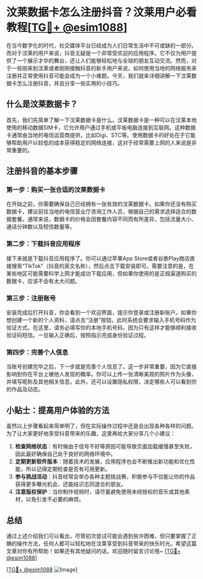 # 汶莱数据卡怎么注册抖音？汶莱用户必看教程[[TG💪+ @esim1088](https://t.me/s/esim1088)]

在当今数字化的时代，社交媒体平台已经成为人们日常生活中不可或缺的一部分。而对于汶莱的用户来说，抖音无疑是一个非常受欢迎的应用程序。它不仅为用户提供了一个展示才华的舞台，还让人们能够轻松地与全球的朋友互动交流。然而，对于一些刚来到汶莱或者刚刚接触抖音的新手用户来说，如何使用当地的网络服务来注册并正常使用抖音可能会成为一个小难题。今天，我们就来详细讲解一下汶莱数据卡怎么注册抖音，并且分享一些实用的小技巧。

## 什么是汶莱数据卡？

首先，我们先简单了解一下汶莱数据卡是什么。汶莱数据卡是一种可以在汶莱本地使用的移动数据SIM卡，它允许用户通过手机或平板电脑连接到互联网。这种数据卡通常由当地的电信运营商提供，比如Digi、STC等。使用数据卡的好处在于它能够帮助用户以较低的成本获得稳定的网络连接，这对于经常需要上网的人来说是非常重要的。

## 注册抖音的基本步骤

### 第一步：购买一张合适的汶莱数据卡

在开始之前，你需要确保自己已经拥有一张有效的汶莱数据卡。如果你还没有购买数据卡，建议前往当地的电信营业厅咨询工作人员，根据自己的需求选择适合的数据套餐。通常来说，数据卡的价格会因套餐内容不同而有所差异，包括流量大小、通话分钟数以及短信数量等。

### 第二步：下载抖音应用程序

接下来就是下载抖音应用程序了。你可以通过苹果App Store或者谷歌Play商店直接搜索“TikTok”（抖音的英文名称），然后点击下载安装即可。需要注意的是，在某些地区可能需要科学上网才能成功下载应用，但如果你使用的是正规渠道购买的数据卡，应该不会有太大问题。

### 第三步：注册账号

安装完成后打开抖音，你会看到一个欢迎界面，提示你登录或注册新账户。如果你想创建一个新的个人资料，请点击“注册”按钮。此时系统会要求输入手机号码作为验证方式。在这里，请务必填写你的本地手机号码，因为只有这样才能够顺利接收验证码短信。一旦输入正确后，按照指示完成身份验证过程。

### 第四步：完善个人信息

当账号创建完毕之后，下一步就是完善个人信息了。这一步非常重要，因为它直接影响到你在平台上被他人发现的概率。你可以上传一张清晰美观的照片作为头像，并填写昵称及其他相关信息。此外，还可以设置隐私权限，决定哪些人可以看到你的作品及动态。

## 小贴士：提高用户体验的方法

虽然以上步骤看起来简单明了，但在实际操作过程中还是会出现各种各样的问题。为了让大家更好地享受抖音带来的乐趣，这里再给大家分享几个小建议：

1. **检查网络状态**：有时候由于信号不好等原因可能导致页面加载缓慢甚至失败，因此最好确保自己处于良好的网络环境中。
2. **定期更新软件版本**：随着技术的发展，应用程序也会不断推出新功能和优化性能，所以记得定期检查是否有可用更新。
3. **参与挑战活动**：抖音经常会举办各种主题挑战赛，积极参与不仅能让你的作品获得更多曝光机会，还能结识志同道合的朋友。
4. **注意版权保护**：当你制作视频时，请尽量避免使用未经授权的音乐或其他素材，以免引发不必要的麻烦。

## 总结

通过上述介绍我们可以看出，尽管初次尝试可能会遇到些许困难，但只要掌握了正确的操作方法，任何人都可以轻松地在汶莱享受到抖音带来的快乐时光。希望这篇文章对你有所帮助！如果还有其他疑问的话，欢迎随时留言讨论哦~ [[TG💪+ @esim1088](https://t.me/s/esim1088)]

[[TG💪+ @esim1088](https://t.me/s/esim1088) ![Image](https://i.postimg.cc/4NQfJmqS/Snipaste-2025-05-13-00-14-12.png)]